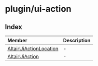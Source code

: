 # plugin/ui-action

## Index

| Member | Description |
| :------ | :------ |
| [AltairUiActionLocation](enumerations/AltairUiActionLocation.md) | - |
| [AltairUiAction](classes/AltairUiAction.md) | - |
